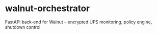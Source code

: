 # walnut-orchestrator
FastAPI back-end for Walnut – encrypted UPS monitoring, policy engine, shutdown control
